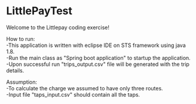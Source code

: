 # LittlePayTest
Welcome to the Littlepay coding exercise!

How to run:  
-This application is written with eclipse IDE on STS framework using java 1.8.  
-Run the main class as "Spring boot application" to startup the application.     
-Upon successful run "trips_output.csv" file will be generated with the trip details.
 
 Assumption:    
 -To calculate the charge we assumed to have only three routes.    
 -Input file "taps_input.csv" should contain all the taps.
 
 
